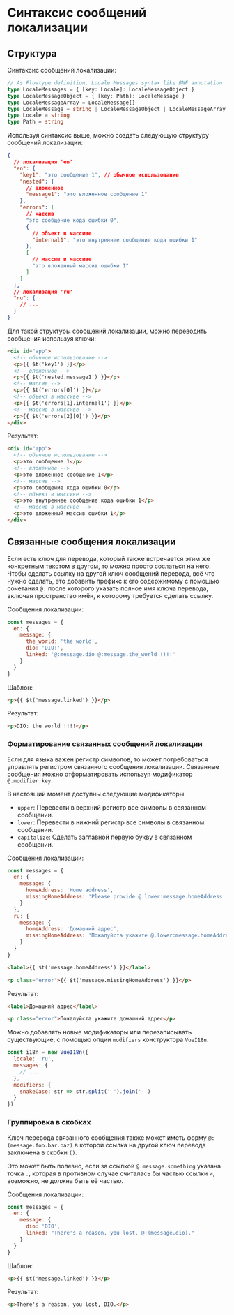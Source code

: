 # Синтаксис сообщений локализации

## Структура

Синтаксис сообщений локализации:

```typescript
// As Flowtype definition, Locale Messages syntax like BNF annotation
type LocaleMessages = { [key: Locale]: LocaleMessageObject }
type LocaleMessageObject = { [key: Path]: LocaleMessage }
type LocaleMessageArray = LocaleMessage[]
type LocaleMessage = string | LocaleMessageObject | LocaleMessageArray
type Locale = string
type Path = string
```

Используя синтаксис выше, можно создать следующую структуру сообщений локализации:

```json
{
  // локализация 'en'
  "en": {
    "key1": "это сообщение 1", // обычное использование
    "nested": {
      // вложенное
      "message1": "это вложенное сообщение 1"
    },
    "errors": [
      // массив
      "это сообщение кода ошибки 0",
      {
        // объект в массиве
        "internal1": "это внутреннее сообщение кода ошибки 1"
      },
      [
        // массив в массиве
        "это вложенный массив ошибки 1"
      ]
    ]
  },
  // локализация 'ru'
  "ru": {
    // ...
  }
}
```

Для такой структуры сообщений локализации, можно переводить сообщения используя ключи:

```html
<div id="app">
  <!-- обычное использование -->
  <p>{{ $t('key1') }}</p>
  <!-- вложенное -->
  <p>{{ $t('nested.message1') }}</p>
  <!-- массив -->
  <p>{{ $t('errors[0]') }}</p>
  <!-- объект в массиве -->
  <p>{{ $t('errors[1].internal1') }}</p>
  <!-- массив в массиве -->
  <p>{{ $t('errors[2][0]') }}</p>
</div>
```

Результат:

```html
<div id="app">
  <!-- обычное использование -->
  <p>это сообщение 1</p>
  <!-- вложенное -->
  <p>это вложенное сообщение 1</p>
  <!-- массив -->
  <p>это сообщение кода ошибки 0</p>
  <!-- объект в массиве -->
  <p>это внутреннее сообщение кода ошибки 1</p>
  <!-- массив в массиве -->
  <p>это вложенный массив ошибки 1</p>
</div>
```

## Связанные сообщения локализации

Если есть ключ для перевода, который также встречается этим же конкретным текстом в другом, то можно просто сослаться на него. Чтобы сделать ссылку на другой ключ сообщений перевода, всё что нужно сделать, это добавить префикс к его содержимому с помощью сочетания `@:` после которого указать полное имя ключа перевода, включая пространство имён, к которому требуется сделать ссылку.

Сообщения локализации:

```js
const messages = {
  en: {
    message: {
      the_world: 'the world',
      dio: 'DIO:',
      linked: '@:message.dio @:message.the_world !!!!'
    }
  }
}
```

Шаблон:

```html
<p>{{ $t('message.linked') }}</p>
```

Результат:

```html
<p>DIO: the world !!!!</p>
```

### Форматирование связанных сообщений локализации

Если для языка важен регистр символов, то может потребоваться управлять регистром связанного сообщения локализации. Связанные сообщения можно отформатировать используя модификатор `@.modifier:key`

В настоящий момент доступны следующие модификаторы.

- `upper`: Перевести в верхний регистр все символы в связанном сообщении.
- `lower`: Перевести в нижний регистр все символы в связанном сообщении.
- `capitalize`: Сделать заглавной первую букву в связанном сообщении.

Сообщения локализации:

```js
const messages = {
  en: {
    message: {
      homeAddress: 'Home address',
      missingHomeAddress: 'Please provide @.lower:message.homeAddress'
    }
  },
  ru: {
    message: {
      homeAddress: 'Домашний адрес',
      missingHomeAddress: 'Пожалуйста укажите @.lower:message.homeAddress'
    }
  }
}
```

```html
<label>{{ $t('message.homeAddress') }}</label>

<p class="error">{{ $t('message.missingHomeAddress') }}</p>
```

Результат:

```html
<label>Домашний адрес</label>

<p class="error">Пожалуйста укажите домашний адрес</p>
```

Можно добавлять новые модификаторы или перезаписывать существующие, с помощью опции `modifiers` конструктора `VueI18n`.

```js
const i18n = new VueI18n({
  locale: 'ru',
  messages: {
    // ...
  },
  modifiers: {
    snakeCase: str => str.split(' ').join('-')
  }
})
```

### Группировка в скобках

Ключ перевода связанного сообщения также может иметь форму `@:(message.foo.bar.baz)` в которой ссылка на другой ключ перевода заключена в скобки `()`.

Это может быть полезно, если за ссылкой `@:message.something` указана точка `.`, которая в противном случае считалась бы частью ссылки и, возможно, не должна быть её частью.

Сообщения локализации:

```js
const messages = {
  en: {
    message: {
      dio: 'DIO',
      linked: "There's a reason, you lost, @:(message.dio)."
    }
  }
}
```

Шаблон:

```html
<p>{{ $t('message.linked') }}</p>
```

Результат:

```html
<p>There's a reason, you lost, DIO.</p>
```
